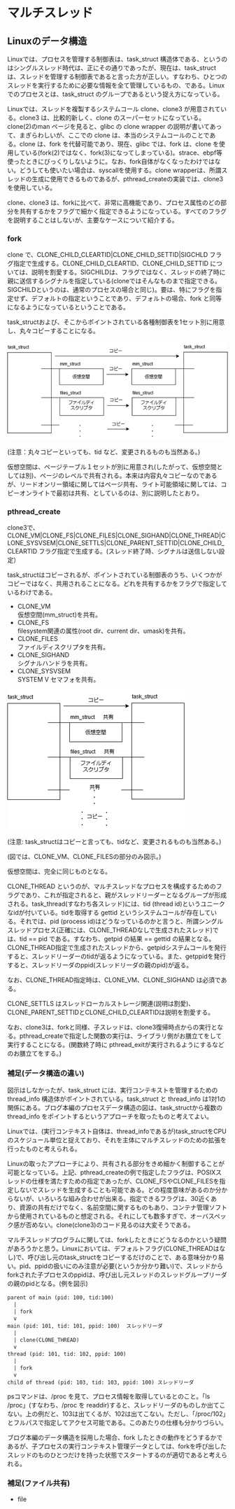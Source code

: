 # マルチスレッド

## Linuxのデータ構造

Linuxでは、プロセスを管理する制御表は、task_struct 構造体である、というのはシングルスレッド時代は、正にその通りであったが、現在は、task_struct は、スレッドを管理する制御表であると言った方が正しい。すなわち、ひとつのスレッドを実行するために必要な情報を全て管理しているもの、である。Linuxでのプロセスとは、task_struct のグループであるという捉え方になっている。

Linuxでは、スレッドを複製するシステムコール clone、clone3 が用意されている。clone3 は、比較的新しく、clone のスーパーセットになっている。clone(2)のman ページを見ると、glibc の clone wrapper の説明が書いてあって、まぎらわしいが、ここでの clone は、本当のシステムコールのことである。clone は、fork を代替可能であり、現在、glibc では、fork は、clone を使用している(fork(2)ではなく、fork(3)になってしまっている)。strace、ebpf等使ったときにびっくりしないように。なお、fork自体がなくなったわけではない。どうしても使いたい場合は、syscallを使用する。clone wrapperは、所謂スレッドの生成に使用できるものであるが、pthread_createの実装では、clone3 を使用している。

clone、clone3 は、forkに比べて、非常に高機能であり、プロセス属性のどの部分を共有するかをフラグで細かく指定できるようになっている。すべてのフラグを説明することはしないが、主要なケースについて紹介する。

### fork

clone で、CLONE_CHILD_CLEARTID|CLONE_CHILD_SETTID|SIGCHLD フラグ指定で生成する。CLONE_CHILD_CLEARTID、CLONE_CHILD_SETTID については、説明を割愛する。SIGCHILDは、フラグではなく、スレッドの終了時に親に送信するシグナルを指定している(cloneではそんなものまで指定できる。SIGCHILDというのは、通常のプロセスの場合と同じ)。要は、特にフラグを指定せず、デフォルトの指定ということであり、デフォルトの場合、fork と同等になるようになっているということである。

task_structおよび、そこからポイントされている各種制御表を1セット別に用意し、丸々コピーすることになる。

![fork時のtask_struct](https://github.com/oda-g/OS-blog/blob/main/blog-diag/task_struct_fork.png)

(注意：丸々コピーといっても、tid など、変更されるものも当然ある。)

仮想空間は、ページテーブル１セットが別に用意され(したがって、仮想空間としては別)、ページのレベルで共有される。本来は内容丸々コピーなのであるが、リードオンリー領域に関してはページ共有、ライト可能領域に関しては、コピーオンライトで最初は共有、としているのは、別に説明したとおり。

### pthread_create

clone3で、CLONE_VM|CLONE_FS|CLONE_FILES|CLONE_SIGHAND|CLONE_THREAD|CLONE_SYSVSEM|CLONE_SETTLS|CLONE_PARENT_SETTID|CLONE_CHILD_CLEARTID フラグ指定で生成する。(スレッド終了時、シグナルは送信しない設定）

task_structはコピーされるが、ポイントされている制御表のうち、いくつかがコピーではなく、共用されることになる。どれを共有するかをフラグで指定しているわけである。

- CLONE_VM  
仮想空間(mm_struct)を共有。
- CLONE_FS  
filesystem関連の属性(root dir、current dir、umask)を共有。
- CLONE_FILES  
ファイルディスクリプタを共有。
- CLONE_SIGHAND  
シグナルハンドラを共有。
- CLONE_SYSVSEM  
SYSTEM V セマフォを共有。

![スレッド生成時のtask_struct](https://github.com/oda-g/OS-blog/blob/main/blog-diag/task_struct_clone.png)

(注意: task_structはコピーと言っても、tidなど、変更されるものも当然ある。)

(図では、CLONE_VM、CLONE_FILESの部分のみ図示。)

仮想空間は、完全に同じものとなる。

CLONE_THREAD というのが、マルチスレッドなプロセスを構成するためのフラグであり、これが指定されると、親がスレッドリーダーとなるグループが形成される。task_thread(すなわち各スレッド)には、tid (thread id)というユニークなidが付いている。tidを取得する gettid というシステムコールが存在している。それでは、pid (process id)はどうなっているのかと言うと、所謂シングルスレッドプロセス(正確には、CLONE_THREADなしで生成されたスレッド)では、tid == pid である。すなわち、getpid の結果 == gettid の結果となる。CLONE_THREAD指定で生成されたスレッドから、getpidシステムコールを発行すると、スレッドリーダーのtidが返るようになっている。また、getppidを発行すると、スレッドリーダのppid(スレッドリーダの親のpid)が返る。

なお、CLONE_THREAD指定時は、CLONE_VM、CLONE_SIGHAND は必須である。

CLONE_SETTLS はスレッドローカルストレージ関連(説明は割愛)、CLONE_PARENT_SETTIDとCLONE_CHILD_CLEARTIDは説明を割愛する。

なお、clone3は、forkと同様、子スレッドは、clone3復帰時点からの実行となる。pthread_createで指定した関数の実行は、ライブラリ側がお膳立てをして実行することになる。(関数終了時に pthread_exitが実行されるようにするなどのお膳立てをする。)

### 補足(データ構造の違い)

図示はしなかったが、task_struct には、実行コンテキストを管理するための thread_info 構造体がポイントされている。task_struct と thread_info は1対1の関係にある。ブログ本編のプロセスデータ構造の図は、task_structから複数のthread_info をポイントするというアプローチを取ったものと考えてよい。

Linuxでは、(実行コンテキスト自体は、thread_infoであるが)task_structをCPUのスケジュール単位と捉えており、それを主体にマルチスレッドのための拡張を行ったものと考えられる。

Linuxの取ったアプローチにより、共有される部分をきめ細かく制御することが可能となっている。上記、pthread_createの例で指定したフラグは、POSIXスレッドの仕様を満たすための指定であったが、CLONE_FSやCLONE_FILESを指定しないでスレッドを生成することも可能である。どの程度意味があるのか分からないが、いろいろな組み合わせが出来る。指定できるフラグは、30近くあり、資源の共有だけでなく、名前空間に関するものもあり、コンテナ管理ソフトから使用されているものと想定される。それにしても数多すぎで、オーバスペック感が否めない。clone(clone3)のコード見るのは大変そうである。

マルチスレッドプログラムに関しては、forkしたときにどうなるのかという疑問があろうかと思う。Linuxにおいては、デフォルトフラグ(CLONE_THREADはなし)で、呼び出し元のtask_structをコピーするだけのことで、ある意味分かり易い。pid、ppidの扱いにのみ注意が必要(というか分かり難い)で、スレッドからforkされた子プロセスのppidは、呼び出し元スレッドのスレッドグループリーダの親のpidとなる。(例を図示)

```
parent of main (pid: 100, tid:100)
  |
  | fork
  v
main (pid: 101, tid: 101, ppid: 100)  スレッドリーダ
  |
  | clone(CLONE_THREAD)
  v
thread (pid: 101, tid: 102, ppid: 100)
  |
  | fork
  v
child of thread (pid: 103, tid: 103, ppid: 100) スレッドリーダ
```

psコマンドは、/proc を見て、プロセス情報を取得しているとのこと。「ls /proc」(すなわち、/proc を readdir)すると、スレッドリーダのものしか出てこない。上の例だと、103は出てくるが、102は出てこない。ただし、「/proc/102」とフルパスで指定してアクセス可能である。このあたりの仕様も分かりづらい。

ブログ本編のデータ構造を採用した場合、fork したときの動作をどうするかであるが、子プロセスの実行コンテキスト管理データとしては、forkを呼び出したスレッドのものひとつだけを持った状態でスタートするのが適切であると考えられる。

### 補足(ファイル共有)

- file